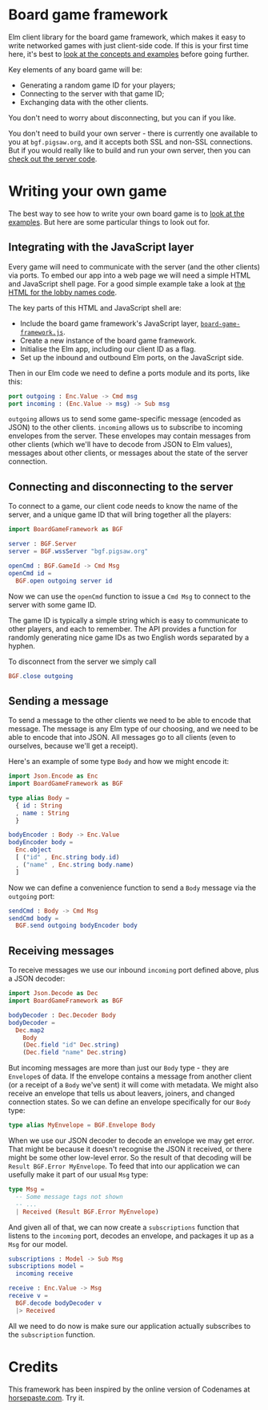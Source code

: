 # Board game framework

Elm client library for the board game framework, which makes it
easy to write networked games with just client-side code.
If this is your first time here, it's best to
[look at the concepts and
examples](https://github.com/niksilver/board-game-framework/blob/master/docs/README.md)
before going further.

Key elements of any board game will be:
* Generating a random game ID for your players;
* Connecting to the server with that game ID;
* Exchanging data with the other clients.

You don't need to worry about disconnecting, but you can if you like.

You don't need to build your own server - there is currently one
available to you at `bgf.pigsaw.org`, and it accepts both SSL and
non-SSL connections.
But if you would really like to build and run your own server, then you can
[check out the server
code](https://github.com/niksilver/board-game-framework-server).

# Writing your own game

The best way to see how to write your own board game is to
[look at the examples](https://github.com/niksilver/board-game-framework/tree/master/examples).
But here are some particular things to look out for.

## Integrating with the JavaScript layer

Every game will need to communicate with the server (and the other clients)
via ports. To embed our app into a web page we will need a simple
HTML and JavaScript shell page.
For a good simple example take a look at [the HTML for the lobby names
code](https://github.com/niksilver/board-game-framework/blob/master/examples/lobby-names/lobby-names.html).

The key parts of this HTML and JavaScript shell are:
* Include the board game framework's JavaScript layer,
  [`board-game-framework.js`](https://github.com/niksilver/board-game-framework/tree/master/examples/simple-data-demo/lib).
* Create a new instance of the board game framework.
* Initialise the Elm app, including our client ID as a flag.
* Set up the inbound and outbound Elm ports, on the JavaScript side.

Then in our Elm code we need to define a ports module and its ports,
like this:

```elm
port outgoing : Enc.Value -> Cmd msg
port incoming : (Enc.Value -> msg) -> Sub msg
```

`outgoing` allows us to send some game-specific message (encoded as JSON)
to the other clients. `incoming` allows us to subscribe to incoming
envelopes from the server. These envelopes may contain messages
from other clients (which we'll have to decode from JSON to Elm values),
messages about other clients,
or messages about the state of the server connection.

## Connecting and disconnecting to the server

To connect to a game, our client code needs to know the name of the
server, and a unique game ID that will bring together all the players:

```elm
import BoardGameFramework as BGF

server : BGF.Server
server = BGF.wssServer "bgf.pigsaw.org"

openCmd : BGF.GameId -> Cmd Msg
openCmd id =
  BGF.open outgoing server id
```

Now we can use the `openCmd` function to issue a `Cmd Msg` to connect
to the server with some game ID.

The game ID is typically a simple string which is easy to communicate
to other players, and each to remember.
The API provides a function for randomly generating nice game IDs
as two English words separated by a hyphen.

To disconnect from the server we simply call

```elm
BGF.close outgoing
```

## Sending a message

To send a message to the other clients we need to be able to encode
that message. The message is any Elm type of our choosing, and we
need to be able to encode that into JSON.
All messages go to all clients (even to ourselves, because
we'll get a receipt).

Here's an example of some type `Body` and how we might encode it:

```elm
import Json.Encode as Enc
import BoardGameFramework as BGF

type alias Body =
  { id : String
  , name : String
  }

bodyEncoder : Body -> Enc.Value
bodyEncoder body =
  Enc.object
  [ ("id" , Enc.string body.id)
  , ("name" , Enc.string body.name)
  ]
```

Now we can define a convenience function to send a `Body` message via
the `outgoing` port:

```elm
sendCmd : Body -> Cmd Msg
sendCmd body =
  BGF.send outgoing bodyEncoder body
```

## Receiving messages

To receive messages we use our inbound `incoming` port defined
above, plus a JSON decoder:

```elm
import Json.Decode as Dec
import BoardGameFramework as BGF

bodyDecoder : Dec.Decoder Body
bodyDecoder =
  Dec.map2
    Body
    (Dec.field "id" Dec.string)
    (Dec.field "name" Dec.string)
```

But incoming messages are more than just our `Body` type - they are
`Envelope`s of data. If the envelope contains a message from another
client (or a receipt of a `Body` we've sent) it will come with metadata.
We might also receive an envelope that tells us about leavers, joiners, and
changed connection states. So we can define an envelope specifically for
our `Body` type:

```elm
type alias MyEnvelope = BGF.Envelope Body
```

When we use our JSON decoder to decode an envelope we may get error.
That might be because it doesn't recognise the JSON it received, or there
might be some other low-level error. So the result of that decoding
will be `Result BGF.Error MyEnvelope`. To feed that into our application
we can usefully make it part of our usual `Msg` type:


```elm
type Msg =
  -- Some message tags not shown
  -- ...
  | Received (Result BGF.Error MyEnvelope)
```

And given all of that, we can now create a `subscriptions` function
that listens to the `incoming` port, decodes an envelope, and packages
it up as a `Msg` for our model.

```elm
subscriptions : Model -> Sub Msg
subscriptions model =
  incoming receive

receive : Enc.Value -> Msg
receive v =
  BGF.decode bodyDecoder v
  |> Received
```

All we need to do now is make sure our application actually subscribes
to the `subscription` function.

# Credits

This framework has been inspired by the online version of
Codenames at [horsepaste.com](https://www.horsepaste.com/). Try it.
